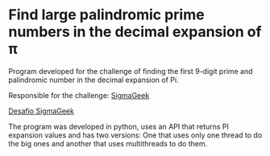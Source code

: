 # Find large palindromic prime numbers in the decimal expansion of π

Program developed for the challenge of finding the first 9-digit prime and palindromic number in the decimal expansion of Pi.

Responsible for the challenge: [SigmaGeek](https://sigmageek.com)

[Desafio SigmaGeek](https://sigmageek.com/challenge/find-large-palindromic-prime-numbers-in-the-decimal-expansion-of-%CF%80-31415%E2%80%A6-1656603146901x235034290182684670)

The program was developed in python, uses an API that returns PI expansion values and has two versions:
One that uses only one thread to do the big ones and another that uses multithreads to do them.
